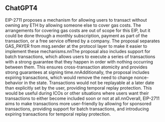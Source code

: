 ## ChatGPT4

EIP-2711 proposes a mechanism for allowing users to transact without owning any ETH by allowing someone else to cover gas costs. The arrangements for covering gas costs are out of scope for this EIP, but it could be done through a monthly subscription, payment as part of the transaction, or a free service offered by a company. The proposal separates GAS_PAYER from msg.sender at the protocol layer to make it easier to implement these mechanisms.nnThe proposal also includes support for batch transactions, which allows users to execute a series of transactions with a strong guarantee that they happen in order with nothing occurring between them. This ensures cross-transaction atomicity and provides strong guarantees at signing time.nnAdditionally, the proposal includes expiring transactions, which would remove the need to change nonce-behavior in the state. Transactions would not be replayable at a later date than explicitly set by the user, providing temporal replay protection. This would be useful during ICOs or other situations where users want their transactions to either become included soon or not at all.nnOverall, EIP-2711 aims to make transactions more user-friendly by allowing for sponsored transactions, providing support for batch transactions, and introducing expiring transactions for temporal replay protection.
